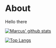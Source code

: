 # About
Hello there

[![Marcus' github stats](https://github-readme-stats-omega-ashen.vercel.app/api?username=MrMackan&count_private=true&theme=react&show_icons=true)](https://github.com/anuraghazra/github-readme-stats)

[![Top Langs](https://github-readme-stats.vercel.app/api/top-langs/?username=MrMackan)](https://github.com/anuraghazra/github-readme-stats)
